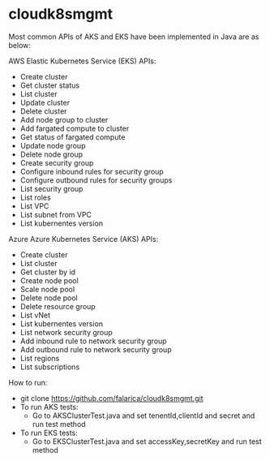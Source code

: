 # cloudk8smgmt
Most common APIs of AKS and EKS have been implemented in Java are as below:

AWS Elastic Kubernetes Service (EKS) APIs:
 - Create cluster
 - Get cluster status
 - List cluster
 - Update cluster
 - Delete cluster
 - Add node group to cluster
 - Add fargated compute to cluster
 - Get status of fargated compute
 - Update node group
 - Delete node group
 - Create security group
 - Configure inbound rules for security group
 - Configure outbound rules for security groups
 - List security group
 - List roles
 - List VPC
 - List subnet from VPC
 - List kubernentes version
 
Azure Azure Kubernetes Service (AKS) APIs:
 - Create cluster
 - List cluster
 - Get cluster by id
 - Create node pool
 - Scale node pool
 - Delete node pool
 - Delete resource group
 - List vNet
 - List kubernentes version
 - List network security group
 - Add inbound rule to network security group
 - Add outbound rule to network security group
 - List regions
 - List subscriptions


How to run:
 - git clone https://github.com/falarica/cloudk8smgmt.git
 - To run AKS tests:
    - Go to AKSClusterTest.java and set tenentId,clientId and secret and run test method
 - To run EKS tests:
    - Go to EKSClusterTest.java and set accessKey,secretKey and run test method

 
